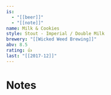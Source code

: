 ```yaml
---
is:
  - "[[beer]]"
  - "[[note]]"
name: Milk & Cookies
style: Stout - Imperial / Double Milk
brewery: "[[Wicked Weed Brewing]]"
abv: 8.5
rating: 👍
last: "[[2017-12]]"
---
```

# Notes

